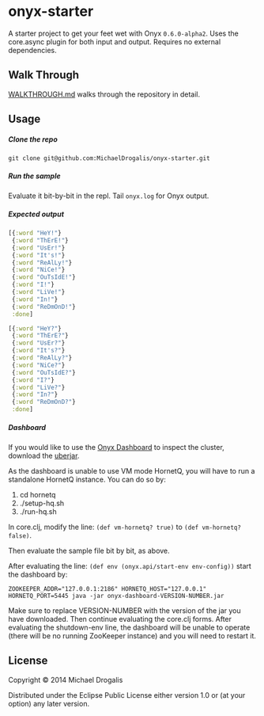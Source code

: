 # onyx-starter

A starter project to get your feet wet with Onyx `0.6.0-alpha2`. Uses the core.async plugin for both input and output. Requires no external dependencies.

## Walk Through

[WALKTHROUGH.md](WALKTHROUGH.md) walks through the repository in detail.

## Usage

##### Clone the repo

`git clone git@github.com:MichaelDrogalis/onyx-starter.git`

##### Run the sample

Evaluate it bit-by-bit in the repl. Tail `onyx.log` for Onyx output.

##### Expected output

```clojure
[{:word "HeY!"}
 {:word "ThErE!"}
 {:word "UsEr!"}
 {:word "It's!"}
 {:word "ReAlLy!"}
 {:word "NiCe!"}
 {:word "OuTsIdE!"}
 {:word "I!"}
 {:word "LiVe!"}
 {:word "In!"}
 {:word "ReDmOnD!"}
 :done]

[{:word "HeY?"}
 {:word "ThErE?"}
 {:word "UsEr?"}
 {:word "It's?"}
 {:word "ReAlLy?"}
 {:word "NiCe?"}
 {:word "OuTsIdE?"}
 {:word "I?"}
 {:word "LiVe?"}
 {:word "In?"}
 {:word "ReDmOnD?"}
 :done]
```

##### Dashboard

If you would like to use the [Onyx
Dashboard](https://github.com/lbradstreet/onyx-dashboard/) to inspect the
cluster, download the
[uberjar](https://github.com/lbradstreet/onyx-dashboard/#deployment).

As the dashboard is unable to use VM mode HornetQ, you will have to run a standalone HornetQ instance. You can do so by:

1. cd hornetq
2. ./setup-hq.sh
3. ./run-hq.sh

In core.clj, modify the line:
`(def vm-hornetq? true)` 
to 
`(def vm-hornetq?  false)`.  

Then evaluate the sample file bit by bit, as above.

After evaluating the line: 
`(def env (onyx.api/start-env env-config))`
start the dashboard by:

`ZOOKEEPER_ADDR="127.0.0.1:2186" HORNETQ_HOST="127.0.0.1" HORNETQ_PORT=5445 java -jar onyx-dashboard-VERSION-NUMBER.jar`

Make sure to replace VERSION-NUMBER with the version of the jar you have
downloaded.  Then continue evaluating the core.clj forms. After evaluating the
shutdown-env line, the dashboard will be unable to operate (there will be no
running ZooKeeper instance) and you will need to restart it.

## License

Copyright © 2014 Michael Drogalis

Distributed under the Eclipse Public License either version 1.0 or (at
your option) any later version.

